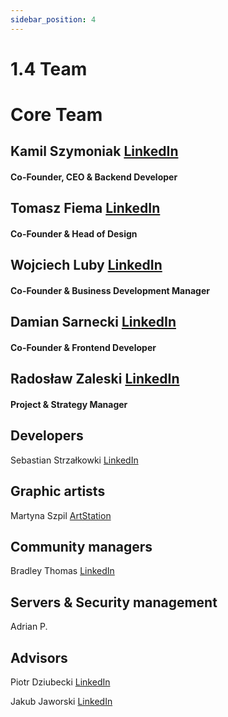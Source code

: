 ```yaml
---
sidebar_position: 4
---
```


# 1.4 Team

# Core Team

## Kamil Szymoniak <a href="https://www.linkedin.com/in/kamil-szymoniak/">LinkedIn</a>
#### Co-Founder, CEO & Backend Developer

## Tomasz Fiema <a href="https://www.linkedin.com/in/tomaszfiema/">LinkedIn</a>
#### Co-Founder & Head of Design

## Wojciech Luby <a href="https://www.linkedin.com/in/wojciech-luby/">LinkedIn</a>
#### Co-Founder & Business Development Manager

## Damian Sarnecki <a href="https://www.linkedin.com/in/damiansarnecki/">LinkedIn</a>
#### Co-Founder & Frontend Developer

## Radosław Zaleski <a href="https://www.linkedin.com/in/radoslaw-zaleski-562271a3/">LinkedIn</a>
#### Project & Strategy Manager


## Developers

Sebastian Strzałkowki <a href="https://www.linkedin.com/in/sebastianstrzalkowski/">LinkedIn</a>

## Graphic artists

Martyna Szpil <a href="https://www.artstation.com/kajuart">ArtStation</a>

## Community managers

Bradley Thomas <a href="https://www.linkedin.com/in/bradley-thomas-66469a9b/">LinkedIn</a>

## Servers & Security management

Adrian P.

## Advisors

Piotr Dziubecki <a href="https://www.linkedin.com/in/piotrdziubecki/">LinkedIn</a>

Jakub Jaworski <a href="https://www.linkedin.com/in/jjaworskii/">LinkedIn</a>
